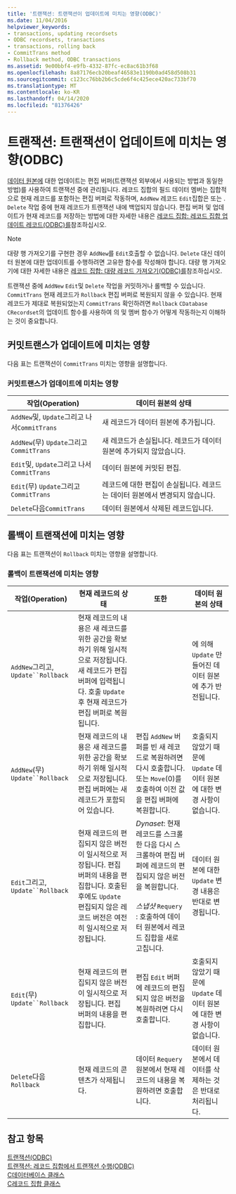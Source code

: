 ```yaml
---
title: '트랜잭션: 트랜잭션이 업데이트에 미치는 영향(ODBC)'
ms.date: 11/04/2016
helpviewer_keywords:
- transactions, updating recordsets
- ODBC recordsets, transactions
- transactions, rolling back
- CommitTrans method
- Rollback method, ODBC transactions
ms.assetid: 9e00bbf4-e9fb-4332-87fc-ec8ac61b3f68
ms.openlocfilehash: 8a87176ecb20beaf46583e1190b0ad458d508b31
ms.sourcegitcommit: c123cc76bb2b6c5cde6f4c425ece420ac733bf70
ms.translationtype: MT
ms.contentlocale: ko-KR
ms.lasthandoff: 04/14/2020
ms.locfileid: "81376426"
---
```

# <a name="transaction-how-transactions-affect-updates-odbc"></a>트랜잭션: 트랜잭션이 업데이트에 미치는 영향(ODBC)

[데이터 원본에](../../data/odbc/data-source-odbc.md) 대한 업데이트는 편집 버퍼(트랜잭션 외부에서 사용되는 방법과 동일한 방법)를 사용하여 트랜잭션 중에 관리됩니다. 레코드 집합의 필드 데이터 멤버는 집합적으로 현재 레코드를 포함하는 편집 버퍼로 작동하며, `AddNew` 레코드 `Edit`집합은 또는 . `Delete` 작업 중에 현재 레코드가 트랜잭션 내에 백업되지 않습니다. 편집 버퍼 및 업데이트가 현재 레코드를 저장하는 방법에 대한 자세한 내용은 [레코드 집합: 레코드 집합 업데이트 레코드(ODBC)를](../../data/odbc/recordset-how-recordsets-update-records-odbc.md)참조하십시오.

> [!NOTE]
> 대량 행 가져오기를 구현한 경우 `AddNew`를 `Edit`호출할 수 없습니다. `Delete` 대신 데이터 원본에 대한 업데이트를 수행하려면 고유한 함수를 작성해야 합니다. 대량 행 가져오기에 대한 자세한 내용은 [레코드 집합: 대량 레코드 가져오기(ODBC)를](../../data/odbc/recordset-fetching-records-in-bulk-odbc.md)참조하십시오.

트랜잭션 중에 `AddNew` `Edit`및 `Delete` 작업을 커밋하거나 롤백할 수 있습니다. `CommitTrans` 현재 레코드가 `Rollback` 편집 버퍼로 복원되지 않을 수 있습니다. 현재 레코드가 제대로 복원되었는지 `CommitTrans` 확인하려면 `Rollback` `CDatabase` `CRecordset`의 업데이트 함수를 사용하여 의 및 멤버 함수가 어떻게 작동하는지 이해하는 것이 중요합니다.

## <a name="how-committrans-affects-updates"></a><a name="_core_how_committrans_affects_updates"></a>커밋트랜스가 업데이트에 미치는 영향

다음 표는 트랜잭션이 `CommitTrans` 미치는 영향을 설명합니다.

### <a name="how-committrans-affects-updates"></a>커밋트랜스가 업데이트에 미치는 영향

|작업(Operation)|데이터 원본의 상태|
|---------------|---------------------------|
|`AddNew`및, `Update`그리고 나서`CommitTrans`|새 레코드가 데이터 원본에 추가됩니다.|
|`AddNew`(무) `Update`그리고`CommitTrans`|새 레코드가 손실됩니다. 레코드가 데이터 원본에 추가되지 않았습니다.|
|`Edit`및, `Update`그리고 나서`CommitTrans`|데이터 원본에 커밋된 편집.|
|`Edit`(무) `Update`그리고`CommitTrans`|레코드에 대한 편집이 손실됩니다. 레코드는 데이터 원본에서 변경되지 않습니다.|
|`Delete`다음`CommitTrans`|데이터 원본에서 삭제된 레코드입니다.|

## <a name="how-rollback-affects-transactions"></a><a name="_core_how_rollback_affects_updates"></a>롤백이 트랜잭션에 미치는 영향

다음 표는 트랜잭션이 `Rollback` 미치는 영향을 설명합니다.

### <a name="how-rollback-affects-transactions"></a>롤백이 트랜잭션에 미치는 영향

|작업(Operation)|현재 레코드의 상태|또한|데이터 원본의 상태|
|---------------|------------------------------|-------------------|---------------------------|
|`AddNew`그리고, `Update``Rollback`|현재 레코드의 내용은 새 레코드를 위한 공간을 확보하기 위해 일시적으로 저장됩니다. 새 레코드가 편집 버퍼에 입력됩니다. 호출 `Update` 후 현재 레코드가 편집 버퍼로 복원됩니다.||에 의해 `Update` 만들어진 데이터 원본에 추가 반전됩니다.|
|`AddNew`(무) `Update``Rollback`|현재 레코드의 내용은 새 레코드를 위한 공간을 확보하기 위해 일시적으로 저장됩니다. 편집 버퍼에는 새 레코드가 포함되어 있습니다.|편집 `AddNew` 버퍼를 빈 새 레코드로 복원하려면 다시 호출합니다. 또는 `Move`(0)를 호출하여 이전 값을 편집 버퍼에 복원합니다.|호출되지 않았기 때문에 `Update` 데이터 원본에 대한 변경 사항이 없습니다.|
|`Edit`그리고, `Update``Rollback`|현재 레코드의 편집되지 않은 버전이 일시적으로 저장됩니다. 편집 버퍼의 내용을 편집합니다. 호출된 후에도 `Update` 편집되지 않은 레코드 버전은 여전히 일시적으로 저장됩니다.|*Dynaset*: 현재 레코드를 스크롤한 다음 다시 스크롤하여 편집 버퍼에 레코드의 편집되지 않은 버전을 복원합니다.<br /><br /> *스냅샷* `Requery` : 호출하여 데이터 원본에서 레코드 집합을 새로 고칩니다.|데이터 원본에 대한 `Update` 변경 내용은 반대로 변경됩니다.|
|`Edit`(무) `Update``Rollback`|현재 레코드의 편집되지 않은 버전이 일시적으로 저장됩니다. 편집 버퍼의 내용을 편집합니다.|편집 `Edit` 버퍼에 레코드의 편집되지 않은 버전을 복원하려면 다시 호출합니다.|호출되지 않았기 때문에 `Update` 데이터 원본에 대한 변경 사항이 없습니다.|
|`Delete`다음`Rollback`|현재 레코드의 콘텐츠가 삭제됩니다.|데이터 `Requery` 원본에서 현재 레코드의 내용을 복원하려면 호출합니다.|데이터 원본에서 데이터를 삭제하는 것은 반대로 처리됩니다.|

## <a name="see-also"></a>참고 항목

[트랜잭션(ODBC)](../../data/odbc/transaction-odbc.md)<br/>
[트랜잭션: 레코드 집합에서 트랜잭션 수행(ODBC)](../../data/odbc/transaction-performing-a-transaction-in-a-recordset-odbc.md)<br/>
[C데이터베이스 클래스](../../mfc/reference/cdatabase-class.md)<br/>
[C레코드 집합 클래스](../../mfc/reference/crecordset-class.md)
